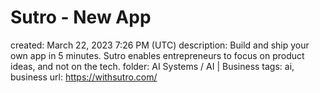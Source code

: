 # Sutro - New App

created: March 22, 2023 7:26 PM (UTC)
description: Build and ship your own app in 5 minutes. Sutro enables entrepreneurs to focus on product ideas, and not on the tech.
folder: AI Systems / AI | Business
tags: ai, business
url: https://withsutro.com/